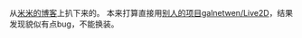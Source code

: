 从[米米的博客](https://zhangshuqiao.org)上扒下来的。
本来打算直接用[别人的项目galnetwen/Live2D](https://github.com/galnetwen/Live2D)，结果发现貌似有点bug，不能换装。
